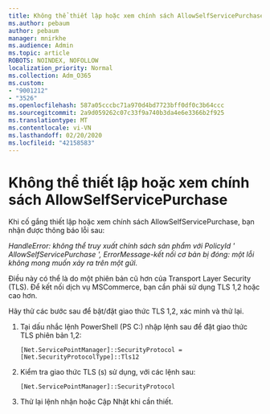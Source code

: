 ```yaml
---
title: Không thể thiết lập hoặc xem chính sách AllowSelfServicePurchase
ms.author: pebaum
author: pebaum
manager: mnirkhe
ms.audience: Admin
ms.topic: article
ROBOTS: NOINDEX, NOFOLLOW
localization_priority: Normal
ms.collection: Adm_O365
ms.custom:
- "9001212"
- "3526"
ms.openlocfilehash: 587a05cccbc71a970d4bd7723bff0df0c3b64ccc
ms.sourcegitcommit: 2a9d059262c07c33f9a740b3da4e6e3366b2f925
ms.translationtype: MT
ms.contentlocale: vi-VN
ms.lasthandoff: 02/20/2020
ms.locfileid: "42158583"
---
```

# <a name="unable-to-set-or-view-the-allowselfservicepurchase-policy"></a>Không thể thiết lập hoặc xem chính sách AllowSelfServicePurchase

Khi cố gắng thiết lập hoặc xem chính sách AllowSelfServicePurchase, bạn nhận được thông báo lỗi sau:

*HandleError: không thể truy xuất chính sách sản phẩm với PolicyId ' AllowSelfServicePurchase ', ErrorMessage-kết nối cơ bản bị đóng: một lỗi không mong muốn xảy ra trên một gửi.*

Điều này có thể là do một phiên bản cũ hơn của Transport Layer Security (TLS). Để kết nối dịch vụ MSCommerce, bạn cần phải sử dụng TLS 1,2 hoặc cao hơn.  

Hãy thử các bước sau để bật/đặt giao thức TLS 1,2, xác minh và thử lại.
 1. Tại dấu nhắc lệnh PowerShell (PS C:\) nhập lệnh sau để đặt giao thức TLS phiên bản 1,2:

    `[Net.ServicePointManager]::SecurityProtocol = [Net.SecurityProtocolType]::Tls12`

2. Kiểm tra giao thức TLS (s) sử dụng, với các lệnh sau:

    `[Net.ServicePointManager]::SecurityProtocol` 

3. Thử lại lệnh nhận hoặc Cập Nhật khi cần thiết.

